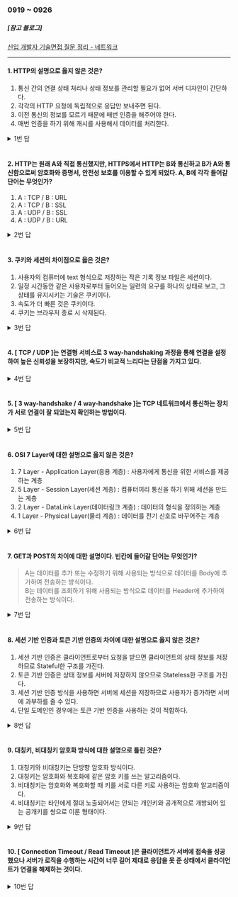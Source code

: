 ### 0919 ~ 0926

##### [참고 블로그]
[신입 개발자 기술면접 질문 정리 - 네트워크](<https://dev-coco.tistory.com/161>)

<hr>

#### 1. HTTP의 설명으로 옳지 않은 것은?

1) 통신 간의 연결 상태 처리나 상태 정보를 관리할 필요가 없어 서버 디자인이 간단하다.
2) 각각의 HTTP 요청에 독립적으로 응답만 보내주면 된다.
3) 이전 통신의 정보를 모르기 때문에 매번 인증을 해주어야 한다.
4) 매번 인증을 하기 위해 캐시를 사용해서 데이터를 처리한다.

<details>
<summary>1번 답</summary>
<div markdown="1">
4번
</div>
</details><br>

#### 2. HTTP는 원래 A와 직접 통신했지만, HTTPS에서 HTTP는 B와 통신하고 B가 A와 통신함으로써 암호화와 증명서, 안전성 보호를 이용할 수 있게 되었다. A, B에 각각 들어갈 단어는 무엇인가?

1) A : TCP / B : URL
2) A : TCP / B : SSL
3) A : UDP / B : SSL
4) A : UDP / B : URL

<details>
<summary>2번 답</summary>
<div markdown="1">
2번
</div>
</details><br>

#### 3. 쿠키와 세션의 차이점으로 옳은 것은?

1) 사용자의 컴퓨터에 text 형식으로 저장하는 작은 기록 정보 파일은 세션이다.
2) 일정 시간동안 같은 사용자로부터 들어오는 일련의 요구를 하나의 상태로 보고, 그 상태를 유지시키는 기술은 쿠키이다.
3) 속도가 더 빠른 것은 쿠키이다.
4) 쿠키는 브라우저 종료 시 삭제된다.

<details>
<summary>3번 답</summary>
<div markdown="1">
3번
</div>
</details><br>

#### 4. [ TCP / UDP ]는 연결형 서비스로 3 way-handshaking 과정을 통해 연결을 설정하여 높은 신뢰성을 보장하지만, 속도가 비교적 느리다는 단점을 가지고 있다.

<details>
<summary>4번 답</summary>
<div markdown="1">
TCP
</div>
</details><br>

#### 5. [ 3 way-handshake / 4 way-handshake ]는 TCP 네트워크에서 통신하는 장치가 서로 연결이 잘 되었는지 확인하는 방법이다.

<details>
<summary>5번 답</summary>
<div markdown="1">
3 way-handshake
</div>
</details><br>

#### 6. OSI 7 Layer에 대한 설명으로 옳지 않은 것은?

1) 7 Layer - Application Layer(응용 계층) : 사용자에게 통신을 위한 서비스를 제공하는 계층
2) 5 Layer - Session Layer(세션 계층) : 컴퓨터끼리 통신을 하기 위해 세션을 만드는 계층
3) 2 Layer - DataLink Layer(데이터링크 계층) : 데이터의 형식을 정의하는 계층
4) 1 Layer - Physical Layer(물리 계층) : 데이터를 전기 신호로 바꾸어주는 계층

<details>
<summary>6번 답</summary>
<div markdown="1">
3번
</div>
</details><br>

#### 7. GET과 POST의 차이에 대한 설명이다. 빈칸에 들어갈 단어는 무엇인가?

> A는 데이터를 추가 또는 수정하기 위해 사용되는 방식으로 데이터를 Body에 추가하여 전송하는 방식이다.  
> B는 데이터를 조회하기 위해 사용되는 방식으로 데이터를 Header에 추가하여 전송하는 방식이다.

<details>
<summary>7번 답</summary>
<div markdown="1">
A : POST / B : GET
</div>
</details><br>

#### 8. 세션 기반 인증과 토큰 기반 인증의 차이에 대한 설명으로 옳지 않은 것은?

1) 세션 기반 인증은 클라이언트로부터 요청을 받으면 클라이언트의 상태 정보를 저장하므로 Stateful한 구조를 가진다.
2) 토큰 기반 인증은 상태 정보를 서버에 저장하지 않으므로 Stateless한 구조를 가진다.
3) 세션 기반 인증 방식을 사용하면 서버에 세션을 저장하므로 사용자가 증가하면 서버에 과부하를 줄 수 있다.
4) 단일 도메인인 경우에는 토큰 기반 인증을 사용하는 것이 적합하다.

<details>
<summary>8번 답</summary>
<div markdown="1">
4번
</div>
</details><br>

#### 9. 대칭키, 비대칭키 암호화 방식에 대한 설명으로 틀린 것은?

1) 대칭키와 비대칭키는 단방향 암호화 방식이다.
2) 대칭키는 암호화와 복호화에 같은 암호 키를 쓰는 알고리즘이다.
3) 비대칭키는 암호화와 복호화할 때 키를 서로 다른 키로 사용하는 암호화 알고리즘이다.
4) 비대칭키는 타인에게 절대 노출되어서는 안되는 개인키와 공개적으로 개방되어 있는 공개키를 쌍으로 이룬 형태이다.

<details>
<summary>9번 답</summary>
<div markdown="1">
1번
</div>
</details><br>

#### 10. [ Connection Timeout / Read Timeout ]은 클라이언트가 서버에 접속을 성공했으나 서버가 로직을 수행하는 시간이 너무 길어 제대로 응답을 못 준 상태에서 클라이언트가 연결을 해제하는 것이다.

<details>
<summary>10번 답</summary>
<div markdown="1">
Read Timeout
</div>
</details><br>

